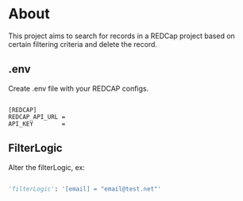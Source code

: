 # About
This project aims to search for records in a REDCap project based on certain filtering criteria and delete the record.

## .env

Create .env file with your REDCAP configs.

```env

[REDCAP]
REDCAP_API_URL = 
API_KEY        = 

```

## FilterLogic
Alter the filterLogic, ex:

```python

'filterLogic': '[email] = "email@test.net"'

```